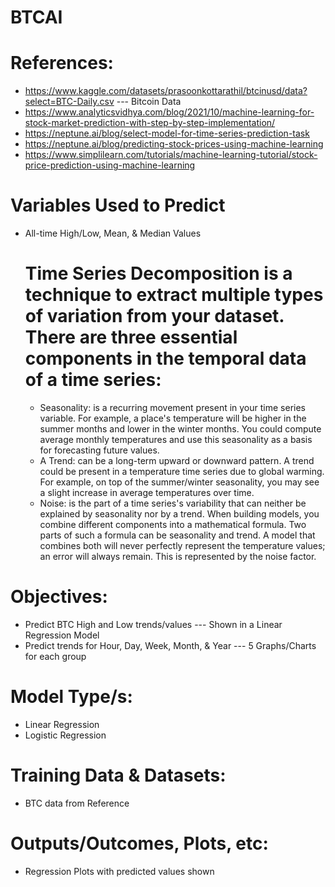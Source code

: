 # BTCAI
# References: 
- https://www.kaggle.com/datasets/prasoonkottarathil/btcinusd/data?select=BTC-Daily.csv --- Bitcoin Data
- https://www.analyticsvidhya.com/blog/2021/10/machine-learning-for-stock-market-prediction-with-step-by-step-implementation/
- https://neptune.ai/blog/select-model-for-time-series-prediction-task
- https://neptune.ai/blog/predicting-stock-prices-using-machine-learning
- https://www.simplilearn.com/tutorials/machine-learning-tutorial/stock-price-prediction-using-machine-learning

# Variables Used to Predict
- All-time High/Low, Mean, & Median Values
  # Time Series Decomposition is a technique to extract multiple types of variation from your dataset. There are three essential components in the temporal data of a time series:
  - Seasonality: is a recurring movement present in your time series variable. For example, a place's temperature will be higher in the summer months and lower in the winter months. You could compute    average monthly temperatures and use this seasonality as a basis for forecasting future values.
  - A Trend: can be a long-term upward or downward pattern. A trend could be present in a temperature time series due to global warming. For example, on top of the summer/winter seasonality, you may see a       slight increase in average temperatures over time.
  - Noise: is the part of a time series's variability that can neither be explained by seasonality nor by a trend. When building models, you combine different components into a mathematical formula. Two parts of such a formula can be seasonality and trend. A model that combines both will never perfectly represent the temperature values; an error will always remain. This is represented by the noise factor.

# Objectives:
- Predict BTC High and Low trends/values --- Shown in a Linear Regression Model
- Predict trends for Hour, Day, Week, Month, & Year --- 5 Graphs/Charts for each group

# Model Type/s:
- Linear Regression
- Logistic Regression

# Training Data & Datasets:
- BTC data from Reference 

# Outputs/Outcomes, Plots, etc:
- Regression Plots with predicted values shown
